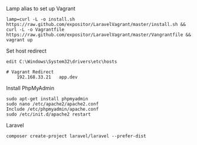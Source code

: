 Lamp alias to set up Vagrant
~~~
lamp=curl -L -o install.sh https://raw.github.com/expositor/LaravelVagrant/master/install.sh && curl -L -o Vagrantfile https://raw.github.com/expositor/LaravelVagrant/master/Vangrantfile && vagrant up
~~~

Set host redirect
~~~
edit C:\Windows\System32\drivers\etc\hosts

# Vagrant Redirect
	192.168.33.21 	app.dev
~~~

Install PhpMyAdmin
~~~
sudo apt-get install phpmyadmin
sudo nano /etc/apache2/apache2.conf
Include /etc/phpmyadmin/apache.conf
sudo /etc/init.d/apache2 restart
~~~

Laravel
~~~
composer create-project laravel/laravel --prefer-dist
~~~

